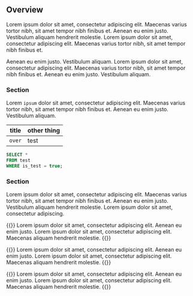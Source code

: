 ## Overview

Lorem ipsum dolor sit amet, consectetur adipiscing elit. Maecenas varius tortor nibh, sit amet tempor nibh finibus et. Aenean eu enim justo. Vestibulum aliquam hendrerit molestie. Lorem ipsum dolor sit amet, consectetur adipiscing elit. Maecenas varius tortor nibh, sit amet tempor nibh finibus et.

Aenean eu enim justo. Vestibulum aliquam. Lorem ipsum dolor sit amet, consectetur adipiscing elit. Maecenas varius tortor nibh, sit amet tempor nibh finibus et. Aenean eu enim justo. Vestibulum aliquam.

### Section

Lorem `ipsum` dolor sit amet, consectetur adipiscing elit. Maecenas varius tortor nibh, sit amet tempor nibh finibus et. Aenean eu enim justo. Vestibulum aliquam.

| title | other thing|
|-------|------------|
|`over` | test       |


```sql
SELECT *
FROM test
WHERE is_test = true;
```

### Section

Lorem ipsum dolor sit amet, consectetur adipiscing elit. Maecenas varius tortor nibh, sit amet tempor nibh finibus et. Aenean eu enim justo. Vestibulum aliquam hendrerit molestie. Lorem ipsum dolor sit amet, consectetur adipiscing.

{{<bannerNote>}}
Lorem ipsum dolor sit amet, consectetur adipiscing elit. Aenean eu enim justo. Lorem ipsum dolor sit amet, consectetur adipiscing elit. Maecenas aliquam hendrerit molestie. 
{{</bannerNote>}}

{{<bannerNote title="tip">}}
Lorem ipsum dolor sit amet, consectetur adipiscing elit. Aenean eu enim justo. Lorem ipsum dolor sit amet, consectetur adipiscing elit. Maecenas aliquam hendrerit molestie. 
{{</bannerNote>}}

{{<bannerNote title="warning">}}
Lorem ipsum dolor sit amet, consectetur adipiscing elit. Aenean eu enim justo. Lorem ipsum dolor sit amet, consectetur adipiscing elit. Maecenas aliquam hendrerit molestie. 
{{</bannerNote>}}